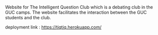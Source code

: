 
Website for The Intelligent Question Club which is a debating club in the GUC camps. The website facilitates the interaction between the GUC students and the club.

deployment link : https://tiqtiq.herokuapp.com/ 
